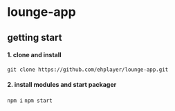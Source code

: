 # lounge-app

## getting start

#### 1. clone and install
  ```git clone https://github.com/ehplayer/lounge-app.git```
  
#### 2. install modules and start packager
``` npm i ```
``` npm start ```
 
